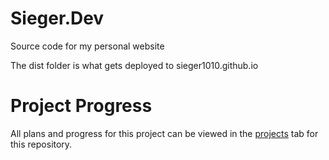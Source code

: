 # Sieger.Dev
Source code for my personal website

The dist folder is what gets deployed to sieger1010.github.io

# Project Progress
All plans and progress for this project can be viewed in the [projects](https://github.com/sieger1010/Sieger.Dev/projects) tab for this repository.
